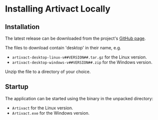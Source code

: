 # Installing Artivact Locally

## Installation

The latest release can be downloaded from the project's [GitHub page](https://github.com/arassec/artivact/releases/latest). 

The files to download contain 'desktop' in their name, e.g.

- ```artivact-desktop-linux-v##VERSION##.tar.gz``` for the Linux version.
- ```artivact-desktop-windows-v##VERSION##.zip``` for the Windows version.

Unzip the file to a directory of your choice.

## Startup

The application can be started using the binary in the unpacked directory:

- ```Artivact``` for the Linux version.
- ```Artivact.exe``` for the Windows version.
